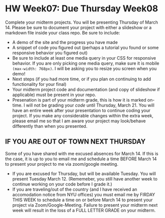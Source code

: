 # HW Week07: Due Thursday Week08

Complete your midterm projects. You will be presenting Thursday of March 14. Please be sure to document your project with either a slideshow or a markdown file inside your class repo. Be sure to include:

- A demo of the site and the progress you have made
- A snippet of code you figured out (perhaps a tutorial you found or some responsive behavior you figured out)
- Be sure to include at least one media query in your CSS for responsive behavior. If you are only picking one media query, make sure it is mobile `(max-width: 768px)`. I will be asking you to resize you screen when you demo!
- Next steps (if you had more time, or if you plan on continuing to add functionality for your final)
- Your midterm project code and documentation (and copy of slideshow if applicable) must be present in your repo.
- Presenation is part of your midterm grade, this is how it is marked on-time. I will not be grading your _code_ until Thursday, March 21. You will have an entire week after your presentation to continue coding your project. If you make any considerable changes within the extra week, please email me so that I am aware your project may look/behave differently than when you presented.

## IF YOU ARE OUT OF TOWN NEXT THURSDAY

Some of you have shared with me excused absences for March 14. If this is the case, it is up to you to email me and schedule a time BEFORE March 14 to present your project to me via zoom/google meeting.

- If you are excused for Thursday, but will be available Tuesday. You will present Tuesday March 12. (Rememeber, you still have another week to continue working on your code before I grade it.)
- If you are traveling/out of the country (and I have received an accomodation notice from NYU offices) you must email me by FIRDAY THIS WEEK to schedule a time on or before March 14 to present your project via Zoom/Google-Meeting. Failure to present your midterm next week will result in the loss of a FULL LETTER GRADE on your midterm.
